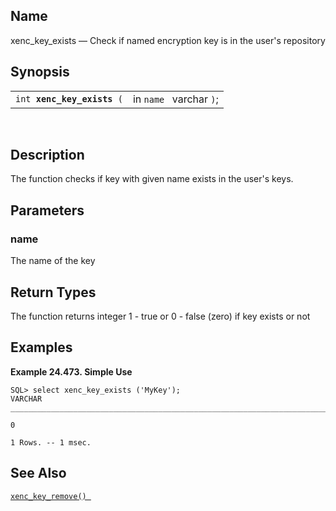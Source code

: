 <div id="fn_xenc_key_exists" class="refentry">

<div class="titlepage">

</div>

<div class="refnamediv">

## Name

xenc_key_exists — Check if named encryption key is in the user's
repository

</div>

<div class="refsynopsisdiv">

## Synopsis

<div id="fsyn_xenc_key_exists" class="funcsynopsis">

|                                 |                         |
|---------------------------------|-------------------------|
| `int `**`xenc_key_exists`**` (` | in `name ` varchar `)`; |

<div class="funcprototype-spacer">

 

</div>

</div>

</div>

<div id="desc_xenc_key_exists" class="refsect1">

## Description

The function checks if key with given name exists in the user's keys.

</div>

<div id="params_xenc_key_exists" class="refsect1">

## Parameters

<div id="id120629" class="refsect2">

### name

The name of the key

</div>

</div>

<div id="ret_xenc_key_exists" class="refsect1">

## Return Types

The function returns integer 1 - true or 0 - false (zero) if key exists
or not

</div>

<div id="examples_xenc_key_exists" class="refsect1">

## Examples

<div id="ex_xenc_key_exists" class="example">

**Example 24.473. Simple Use**

<div class="example-contents">

``` screen
SQL> select xenc_key_exists ('MyKey');
VARCHAR
_______________________________________________________________________________

0

1 Rows. -- 1 msec.
```

</div>

</div>

  

</div>

<div id="seealso_xenc_key_exists" class="refsect1">

## See Also

<a href="fn_xenc_key_remove.html" class="link"
title="xenc_key_remove"><code
class="function">xenc_key_remove() </code></a>

</div>

</div>
